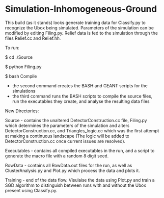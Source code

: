 # Simulation-Inhomogeneous-Ground

This build (as it stands) looks generate training data for Classify.py to recognize the Ubox being simulated.  Parameters of the simulation can be modified by editing Filing.py. Relief data is fed to the simulation through the files Relief.cc and Relief.hh. 

To run:

$ cd ./Source

$ python Filing.py

$ bash Compile

- the second command creates the BASH and GEANT scripts for the simulations
- the third command runs the BASH scripts to compile the source files, run the executables they create, and analyse the resulting data files

New Directories:

Source - contains the unaltered DetectorConstruction.cc file, Filing.py which determines the parameters of the simulation and alters DetectorConstruction.cc, and Triangles_logic.cc which was the first attempt at making a continuous landscape (The logic will be added to DetectorConstruction.cc once current issues are resolved).

Executables - contains all compiled executables in the run, and a script to generate the macro file with a random 8 digit seed.

RowData - contains all RowData.out files for the run, as well as ClusterAnalysis.py and Plot.py which process the data and plots it.

Training - end of the data flow. Visulaise the data using Plot.py and train a SGD algorithm to distinguish between runs with and without the Ubox present using Classify.py.




